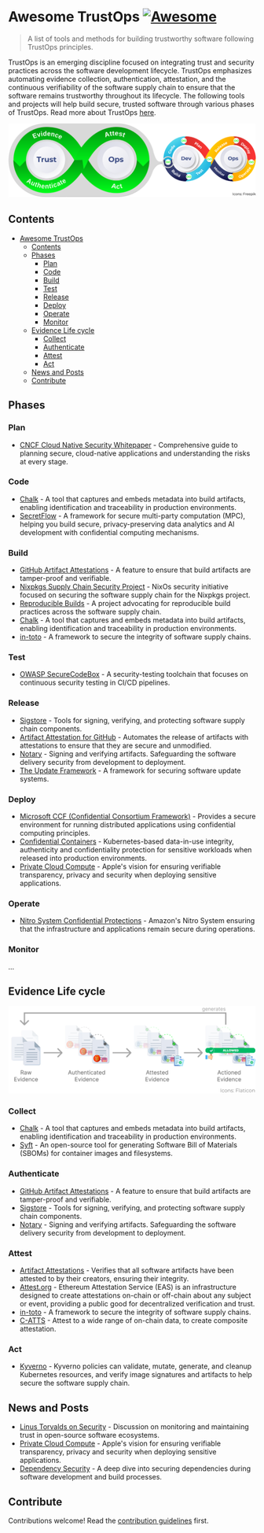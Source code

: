 # Awesome TrustOps [![Awesome](https://awesome.re/badge.svg)](https://awesome.re)

> A list of tools and methods for building trustworthy software following TrustOps principles.

TrustOps is an emerging discipline focused on integrating trust and security practices across the software development lifecycle. TrustOps emphasizes automating evidence collection, authentication, attestation, and the continuous verifiability of the software supply chain to ensure that the software remains trustworthy throughout its lifecycle. The following tools and projects will help build secure, trusted software through various phases of TrustOps. Read more about TrustOps [here](https://github.com/trustops/).

![TrustOps](img/trustops.png)

## Contents

- [Awesome TrustOps ](#awesome-trustops-)
  - [Contents](#contents)
  - [Phases](#phases)
    - [Plan](#plan)
    - [Code](#code)
    - [Build](#build)
    - [Test](#test)
    - [Release](#release)
    - [Deploy](#deploy)
    - [Operate](#operate)
    - [Monitor](#monitor)
  - [Evidence Life cycle](#evidence-life-cycle)
    - [Collect](#collect)
    - [Authenticate](#authenticate)
    - [Attest](#attest)
    - [Act](#act)
  - [News and Posts](#news-and-posts)
  - [Contribute](#contribute)

## Phases

### Plan

- [CNCF Cloud Native Security Whitepaper](https://github.com/cncf/tag-security/blob/3e57e7c472f7053c693292281419ab926155fe2d/community/resources/security-whitepaper/v2/CNCF_cloud-native-security-whitepaper-May2022-v2.pdf) - Comprehensive guide to planning secure, cloud-native applications and understanding the risks at every stage.

### Code

- [Chalk](https://github.com/crashappsec/chalk) - A tool that captures and embeds metadata into build artifacts, enabling identification and traceability in production environments.
- [SecretFlow](https://github.com/secretflow) - A framework for secure multi-party computation (MPC), helping you build secure, privacy-preserving data analytics and AI development with confidential computing mechanisms.

### Build

- [GitHub Artifact Attestations](https://github.blog/changelog/2024-06-25-artifact-attestations-is-generally-available/) - A feature to ensure that build artifacts are tamper-proof and verifiable.
- [Nixpkgs Supply Chain Security Project](https://discourse.nixos.org/t/nixpkgs-supply-chain-security-project/34345) - NixOs security initiative focused on securing the software supply chain for the Nixpkgs project.
- [Reproducible Builds](https://reproducible-builds.org/) - A project advocating for reproducible build practices across the software supply chain.
- [Chalk](https://github.com/crashappsec/chalk) - A tool that captures and embeds metadata into build artifacts, enabling identification and traceability in production environments.
- [in-toto](https://in-toto.io/) - A framework to secure the integrity of software supply chains.

### Test

- [OWASP SecureCodeBox](https://owasp.org/www-project-securecodebox/) - A security-testing toolchain that focuses on continuous security testing in CI/CD pipelines.

### Release

- [Sigstore](https://www.sigstore.dev/) - Tools for signing, verifying, and protecting software supply chain components.
- [Artifact Attestation for GitHub](https://github.blog/security/supply-chain-security/configure-github-artifact-attestations-for-secure-cloud-native-delivery/) - Automates the release of artifacts with attestations to ensure that they are secure and unmodified.
- [Notary](https://notaryproject.dev/) - Signing and verifying artifacts. Safeguarding the software delivery security from development to deployment.
- [The Update Framework](https://theupdateframework.io/) - A framework for securing software update systems.

### Deploy

- [Microsoft CCF (Confidential Consortium Framework)](https://github.com/microsoft/CCF) - Provides a secure environment for running distributed applications using confidential computing principles.
- [Confidential Containers](https://github.com/confidential-containers/confidential-containers/) - Kubernetes-based data-in-use integrity, authenticity and confidentiality protection for sensitive workloads when released into production environments.
- [Private Cloud Compute](https://security.apple.com/blog/private-cloud-compute/) - Apple's vision for ensuring verifiable transparency, privacy and security when deploying sensitive applications.

### Operate

- [Nitro System Confidential Protections](https://www.youtube.com/watch?v=jAaqfeyvvSE&t=2143s) - Amazon's Nitro System ensuring that the infrastructure and applications remain secure during operations.

### Monitor

...

## Evidence Life cycle

![Evidence Life cycle](img/evidence-life-cycle.png)

### Collect

- [Chalk](https://github.com/crashappsec/chalk) - A tool that captures and embeds metadata into build artifacts, enabling identification and traceability in production environments.
- [Syft](https://github.com/anchore/syft) -  An open-source tool for generating Software Bill of Materials (SBOMs) for container images and filesystems.


### Authenticate

- [GitHub Artifact Attestations](https://github.blog/changelog/2024-06-25-artifact-attestations-is-generally-available/) - A feature to ensure that build artifacts are tamper-proof and verifiable.
- [Sigstore](https://www.sigstore.dev/) - Tools for signing, verifying, and protecting software supply chain components.
- [Notary](https://notaryproject.dev/) - Signing and verifying artifacts. Safeguarding the software delivery security from development to deployment.

### Attest

- [Artifact Attestations](https://github.blog/security/supply-chain-security/configure-github-artifact-attestations-for-secure-cloud-native-delivery/) - Verifies that all software artifacts have been attested to by their creators, ensuring their integrity.
- [Attest.org](https://attest.org/) - Ethereum Attestation Service (EAS) is an infrastructure designed to create attestations on-chain or off-chain about any subject or event, providing a public good for decentralized verification and trust.
- [in-toto](https://in-toto.io/) - A framework to secure the integrity of software supply chains.
- [C-ATTS](https://catts.run/) - Attest to a wide range of on-chain data, to create composite attestation.

### Act

- [Kyverno](https://kyverno.io/) - Kyverno policies can validate, mutate, generate, and cleanup Kubernetes resources, and verify image signatures and artifacts to help secure the software supply chain.

## News and Posts

- [Linus Torvalds on Security](https://thenewstack.io/linus-torvalds-on-security-ai-open-source-and-trust/) - Discussion on monitoring and maintaining trust in open-source software ecosystems.
- [Private Cloud Compute](https://security.apple.com/blog/private-cloud-compute/) - Apple's vision for ensuring verifiable transparency, privacy and security when deploying sensitive applications.
- [Dependency Security](https://www.devsecurely.com/blog/2023/11/securing-the-building-blocks-a-deep-dive-into-dependency-security) - A deep dive into securing dependencies during software development and build processes.

## Contribute

Contributions welcome! Read the [contribution guidelines](contributing.md) first.